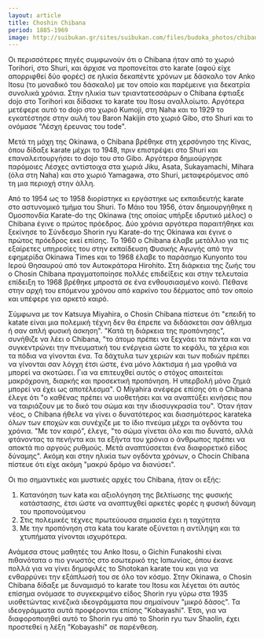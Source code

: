 ```yaml
---
layout: article
title: Choshin Chibana
period: 1885-1969
image: http://suibukan.gr/sites/suibukan.com/files/budoka_photos/chibana.jpg
---
```


Οι περισσότερες πηγές συμφωνούν ότι ο Chibana ήταν από το χωριό Torihori, στο Shuri, και άρχισε να προπονείται στο karate (αφού είχε απορριφθεί δύο φορές) σε ηλικία δεκαπέντε χρόνων με δάσκαλο τον Anko Itosu (το μοναδικό του δάσκαλο) με τον οποίο και παρέμεινε για δεκατρία συνολικά χρόνια.
Στην ηλικία των τριαντατεσσάρων ο Chibana έφτιαξε dojo στο Torihori και δίδασκε το karate του Itosu αναλλοίωτο.
Αργότερα μετέφερε αυτό το dojo στο χωριό Kumoji, στη Naha και το 1929 το εγκατέστησε στην αυλή του Baron Nakijin στο χωριό Gibo, στο Shuri και το ονόμασε "Λέσχη έρευνας του tode".

Μετά τη μάχη της Okinawa, ο Chibana βρέθηκε στη χερσόνησο της Κίνας, όπου δίδαξε karate μέχρι το 1948, πριν επιστρέψει στο Shuri και επαναλειτουργήσει το dojo του στο Gibo. Αργότερα δημιούργησε παρόμοιες Λέσχες αντίστοιχα στα χωριά Jiku, Asata, Sukayamachi, Mihara (όλα στη Naha) και στο χωριό Yamagawa, στο Shuri, μεταφερόμενος από τη μια περιοχή στην άλλη.

Από το 1954 ως το 1958 διορίστηκε κι εργάστηκε ως εκπαιδευτής karate στο αστυνομικό τμήμα του Shuri. Το Μάιο του 1956, όταν δημιουργήθηκε η Ομοσπονδία Karate-do της Okinawa (της οποίας υπήρξε ιδρυτικό μέλος) ο Chibana έγινε ο πρώτος πρόεδρος. Δύο χρόνια αργότερα παραιτήθηκε και ξεκίνησε το Σύνδεσμο Shorin ryu Karate-do της Okinawa και έγινε ο πρώτος πρόεδρος εκεί επίσης. Το 1960 ο Chibana έλαβε μετάλλιο για τις εξαίρετες υπηρεσίες του στην εκπαίδευση Φυσικής Αγωγής από την εφημερίδα Okinawa Times και το 1968 έλαβε το παράσημο Kunyonto του Ιερού Θησαυρού από τον Αυτοκράτορα Hirohito. Στη διάρκεια της ζωής του ο Chosin Chibana πραγματοποίησε πολλές επιδείξεις και στην τελευταία επίδειξη το 1968 βρέθηκε μπροστά σε ένα ενθουσιασμένο κοινό. Πέθανε στην αρχή του επόμενου χρόνου από καρκίνο του δέρματος από τον οποίο και υπέφερε για αρκετό καιρό.

Σύμφωνα με τον Katsuya Miyahira, ο Chosin Chibana πίστευε ότι "επειδή το katate είναι μια πολεμική τέχνη δεν θα έπρεπε να διδάσκεται σαν άθλημα ή σαν απλή φυσική άσκηση".
"Κατά τη διάρκεια της προπόνησης", συνήθιζε να λέει o Chibana, "το άτομο πρέπει να ξεχνάει τα πάντα και να συγκεντρώνει την πνευματική του ενέργεια ώστε το κεφάλι, τα χέρια και τα πόδια να γίνονται ένα. Τα δάχτυλα των χεριών και των ποδιών πρέπει να γίνονται σαν λόγχη έτσι ώστε, ένα μόνο λάκτισμα ή μια γροθιά να μπορεί να σκοτώσει. Για να επιτευχθεί αυτός ο στόχος απαιτείται μακρόχρονη, διαρκής και προσεκτική προπόνηση. Η υπερβολή μόνο ζημιά μπορεί να έχει ως αποτέλεσμα".
O Miyahira ανέφερε επίσης ότι o Chibana έλεγε ότι "ο καθένας πρέπει να υιοθετήσει και να αναπτύξει κινήσεις που να ταιριάζουν με το δικό του σώμα και την ιδιοσυγκρασία του".
Όταν ήταν νέος, ο Chibana ήθελε να γίνει ο δυνατότερος και διασημότερος karateka όλων των εποχών και συνέχιζε με το ίδιο πνεύμα μέχρι τα ογδόντα του χρόνια. "Με τον καιρό", έλεγε, "το σώμα γίνεται όλο και πιο δυνατό, αλλά φτάνοντας τα πενήντα και τα εξήντα του χρόνια ο άνθρωπος πρέπει να αποκτά πιο αργούς ρυθμούς. Μετά αναπτύσσεται ένα διαφορετικό είδος δύναμης".
Ακόμη και στην ηλικία των ογδόντα χρόνων, ο Chocin Chibana πίστευε ότι είχε ακόμη "μακρύ δρόμο να διανύσει".

Οι πιο σημαντικές και μυστικές αρχές του Chibana, ήταν οι εξής:
1. Κατανόηση των kata και αξιολόγηση της βελτίωσης της φυσικής κατάστασης, έτσι ώστε να αναπτυχθεί αρκετές φορές η φυσική δύναμη του προπονούμενου
2. Στις πολεμικές τέχνες πρωτεύουσα σημασία έχει η ταχύτητα
3. Με την προπόνηση στα kata του karate οξύνεται η αντίληψη και τα χτυπήματα γίνονται ισχυρότερα.

Ανάμεσα στους μαθητές του Anko Itosu, ο Gichin Funakoshi είναι πιθανότατα ο πιο γνωστός στο εσωτερικό της Ιαπωνίας, όπου έκανε πολλά για να γίνει δημοφιλές το Shotokan karate του και για να ενθαρρύνει την εξάπλωσή του σε όλο τον κόσμο. Στην Okinawa, ο Chosin Chibana δίδαξε με δυναμισμό το karate του Itosu και λέγεται ότι αυτός επίσημα ονόμασε το συγκεκριμένο είδος Shorin ryu γύρω στα 1935 υιοθετώντας κινέζικά ιδεογράμματα που σημαίνουν "μικρό δάσος". Τα ιδεογράμματα αυτά προφέρονται επίσης "Kobayashi". Έτσι, για να διαφοροποιηθεί αυτό το Shorin ryu από το Shorin ryu των Shaolin, έχει προστεθεί η λέξη "Kobayashi" σε παρένθεση.